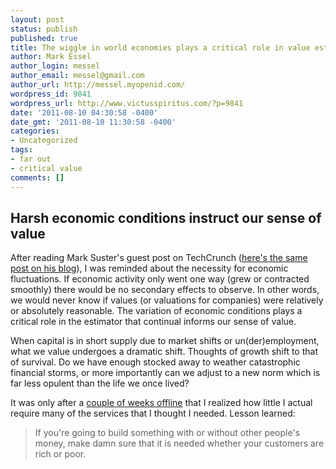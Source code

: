 ```yaml
---
layout: post
status: publish
published: true
title: The wiggle in world economies plays a critical role in value estimation
author: Mark Essel
author_login: messel
author_email: messel@gmail.com
author_url: http://messel.myopenid.com/
wordpress_id: 9841
wordpress_url: http://www.victusspiritus.com/?p=9841
date: '2011-08-10 04:30:58 -0400'
date_gmt: '2011-08-10 11:30:58 -0400'
categories:
- Uncategorized
tags:
- far out
- critical value
comments: []
---
```

<h2>Harsh economic conditions instruct our sense of value</h2>
<p>After reading Mark Suster's guest post on TechCrunch (<a href="http://www.bothsidesofthetable.com/2011/08/09/stock-market-drops-vcs-hold-partner-meetings-what-happens-next/">here's the same post on his blog</a>), I was reminded about the necessity for economic fluctuations. If economic activity only went one way (grew or contracted smoothly) there would be no secondary effects to observe. In other words, we would never know if values (or valuations for companies) were relatively or absolutely reasonable. The variation of economic conditions plays a critical role in the estimator that continual informs our sense of value.</p>
<p>When capital is in short supply due to market shifts or un(der)employment, what we value undergoes a dramatic shift. Thoughts of growth shift to that of survival. Do we have enough stocked away to weather catastrophic financial storms, or more importantly can we adjust to a new norm which is far less opulent than the life we once lived? </p>
<p>It was only after a <a href="http://victusfate.github.io/victusspiritus/uncategorized/2011/08/08/what-i-learned-in-a-couple-weeks-off-line/">couple of weeks offline</a> that I realized how little I actual require many of the services that I thought I needed. Lesson learned: </p>
<blockquote><p>If you're going to build something with or without other people's money, make damn sure that it is needed whether your customers are rich or poor.</p></blockquote>
